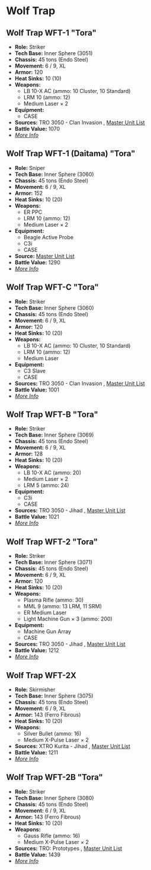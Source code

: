 # Wolf Trap 

## Wolf Trap WFT-1 "Tora" 

- **Role:** Striker 
- **Tech Base:** Inner Sphere (3051) 
- **Chassis:** 45 tons (Endo Steel) 
- **Movement:** 6 / 9, XL 
- **Armor:** 120 
- **Heat Sinks:** 10 (10) 
- **Weapons:** 
  - LB 10-X AC (ammo: 10 Cluster, 10 Standard) 
  - LRM 10 (ammo: 12) 
  - Medium Laser × 2 
- **Equipment:** 
  - CASE 
- **Sources:** TRO 3050 - Clan Invasion , [Master Unit List](http://masterunitlist.info/Unit/Details/3554/wolf-trap-tora-wft-1) 
- **Battle Value:** 1070 
- [*More Info*](wolf_trap/wolf_trap_wft-1.md) 

## Wolf Trap WFT-1 (Daitama) "Tora" 

- **Role:** Sniper 
- **Tech Base:** Inner Sphere (3060) 
- **Chassis:** 45 tons (Endo Steel) 
- **Movement:** 6 / 9, XL 
- **Armor:** 152 
- **Heat Sinks:** 10 (20) 
- **Weapons:** 
  - ER PPC 
  - LRM 10 (ammo: 12) 
  - Medium Laser × 2 
- **Equipment:** 
  - Beagle Active Probe 
  - C3i 
  - CASE 
- **Source:** [Master Unit List](http://masterunitlist.info/Unit/Details/3555/wolf-trap-tora-wft-1-daitama) 
- **Battle Value:** 1290 
- [*More Info*](wolf_trap/wolf_trap_wft-1_daitama.md) 

## Wolf Trap WFT-C "Tora" 

- **Role:** Striker 
- **Tech Base:** Inner Sphere (3060) 
- **Chassis:** 45 tons (Endo Steel) 
- **Movement:** 6 / 9, XL 
- **Armor:** 120 
- **Heat Sinks:** 10 (20) 
- **Weapons:** 
  - LB 10-X AC (ammo: 10 Cluster, 10 Standard) 
  - LRM 10 (ammo: 12) 
  - Medium Laser 
- **Equipment:** 
  - C3 Slave 
  - CASE 
- **Sources:** TRO 3050 - Clan Invasion , [Master Unit List](http://masterunitlist.info/Unit/Details/3559/wolf-trap-tora-wft-c) 
- **Battle Value:** 1001 
- [*More Info*](wolf_trap/wolf_trap_wft-c.md) 

## Wolf Trap WFT-B "Tora" 

- **Role:** Striker 
- **Tech Base:** Inner Sphere (3069) 
- **Chassis:** 45 tons (Endo Steel) 
- **Movement:** 6 / 9, XL 
- **Armor:** 128 
- **Heat Sinks:** 10 (20) 
- **Weapons:** 
  - LB 10-X AC (ammo: 20) 
  - Medium Laser × 2 
  - LRM 5 (ammo: 24) 
- **Equipment:** 
  - C3i 
  - CASE 
- **Sources:** TRO 3050 - Jihad , [Master Unit List](http://masterunitlist.info/Unit/Details/3558/wolf-trap-tora-wft-b) 
- **Battle Value:** 1021 
- [*More Info*](wolf_trap/wolf_trap_wft-b.md) 

## Wolf Trap WFT-2 "Tora" 

- **Role:** Striker 
- **Tech Base:** Inner Sphere (3071) 
- **Chassis:** 45 tons (Endo Steel) 
- **Movement:** 6 / 9, XL 
- **Armor:** 120 
- **Heat Sinks:** 10 (20) 
- **Weapons:** 
  - Plasma Rifle (ammo: 30) 
  - MML 9 (ammo: 13 LRM, 11 SRM) 
  - ER Medium Laser 
  - Light Machine Gun × 3 (ammo: 200) 
- **Equipment:** 
  - Machine Gun Array 
  - CASE 
- **Sources:** TRO 3050 - Jihad , [Master Unit List](http://masterunitlist.info/Unit/Details/3556/wolf-trap-tora-wft-2) 
- **Battle Value:** 1212 
- [*More Info*](wolf_trap/wolf_trap_wft-2.md) 

## Wolf Trap WFT-2X 

- **Role:** Skirmisher 
- **Tech Base:** Inner Sphere (3075) 
- **Chassis:** 45 tons (Endo Steel) 
- **Movement:** 6 / 9, XL 
- **Armor:** 143 (Ferro Fibrous) 
- **Heat Sinks:** 10 (20) 
- **Weapons:** 
  - Silver Bullet (ammo: 16) 
  - Medium X-Pulse Laser × 2 
- **Sources:** XTRO Kurita - Jihad , [Master Unit List](http://masterunitlist.info/Unit/Details/3557/wolf-trap-tora-wft-2x-bear-trap) 
- **Battle Value:** 1211 
- [*More Info*](wolf_trap/wolf_trap_wft-2x.md) 

## Wolf Trap WFT-2B "Tora" 

- **Role:** Striker 
- **Tech Base:** Inner Sphere (3080) 
- **Chassis:** 45 tons (Endo Steel) 
- **Movement:** 6 / 9, XL 
- **Armor:** 143 (Ferro Fibrous) 
- **Heat Sinks:** 10 (20) 
- **Weapons:** 
  - Gauss Rifle (ammo: 16) 
  - Medium X-Pulse Laser × 2 
- **Sources:** TRO: Prototypes , [Master Unit List](http://masterunitlist.info/Unit/Details/5415/wolf-trap-tora-wft-2b) 
- **Battle Value:** 1439 
- [*More Info*](wolf_trap/wolf_trap_wft-2b.md) 

